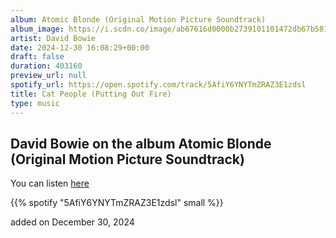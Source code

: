 ```yaml
---
album: Atomic Blonde (Original Motion Picture Soundtrack)
album_image: https://i.scdn.co/image/ab67616d0000b2739101101472db67b581990549
artist: David Bowie
date: 2024-12-30 16:08:29+00:00
draft: false
duration: 403160
preview_url: null
spotify_url: https://open.spotify.com/track/5AfiY6YNYTmZRAZ3E1zdsl
title: Cat People (Putting Out Fire)
type: music
---
```



## David Bowie on the album Atomic Blonde (Original Motion Picture Soundtrack)

You can listen [here](https://open.spotify.com/track/5AfiY6YNYTmZRAZ3E1zdsl)

{{% spotify "5AfiY6YNYTmZRAZ3E1zdsl" small %}}

added on December 30, 2024